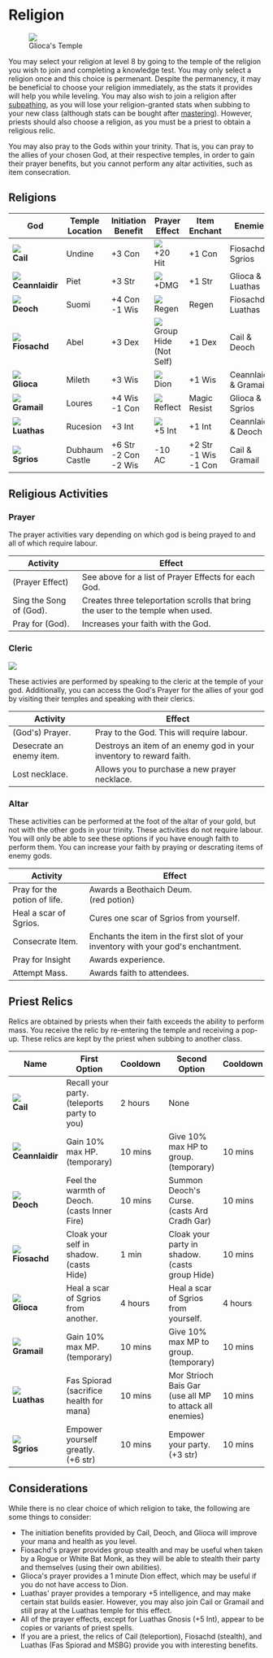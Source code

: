 # Religion

<figure>
  <img src="../../images/glioca_temple.jpg" />
  <figcaption>Glioca's Temple</figcaption>
</figure>


You may select your religion at level 8 by going to the temple of the religion you wish to join and completing a knowledge test. You may only select a religion once and this choice is permenant. Despite the permanency, it may be beneficial to choose your religion immediately, as the stats it provides will help you while leveling. You may also wish to join a religion after [subpathing](../../classes/subbing), as you will lose your religion-granted stats when subbing to your new class (although stats can be bought after [mastering](../../classes/mastering)). However, priests should also choose a religion, as you must be a priest to obtain a religious relic.

You may also pray to the Gods within your trinity. That is, you can pray to the allies of your chosen God, at their respective temples, in order to gain their prayer benefits, but you cannot perform any altar activities, such as item consecration.

## Religions

| **God** | **Temple Location** | **Initiation Benefit** | **Prayer Effect** | **Item Enchant** | **Enemies** | **Allies** |
| - | - | - | - | - | - | - |
| <img src="../../images/sprites/cail.png"/> <br> **Cail** | Undine | +3 Con | <img src="../../images/sprites/cail_prayer.png"/> <br> +20 Hit | +1 Con | Fiosachd & Sgrios | Glioca & Luathas |
| <img src="../../images/sprites/ceannlaidir.png"/> <br> **Ceannlaidir** | Piet | +3 Str | <img src="../../images/sprites/ceann_prayer.png"/> <br> +DMG | +1 Str | Glioca & Luathas | Fiosachd & Sgrios |
| <img src="../../images/sprites/deoch.png"/> <br>**Deoch** | Suomi | +4 Con <br> -1 Wis | <img src="../../images/sprites/deoch_prayer.png"/> <br> Regen | Regen | Fiosachd & Luathas | Glioca & Sgrios |
| <img src="../../images/sprites/fiosachd.png"/> <br>**Fiosachd** | Abel | +3 Dex | <img src="../../images/sprites/fio_prayer.png"/> <br>Group Hide <br> (Not Self) | +1 Dex | Cail & Deoch | Ceannlaidir & Gramail |
| <img src="../../images/sprites/glioca.png"/> <br>**Glioca** | Mileth | +3 Wis | <img src="../../images/sprites/glioca_prayer.png"/> <br> Dion | +1 Wis | Ceannlaidir & Gramail | Cail & Deoch |
| <img src="../../images/sprites/gramail.png"/> <br>**Gramail** | Loures | +4 Wis <br> -1 Con | <img src="../../images/sprites/gramail_prayer.png"/> <br> Reflect | Magic Resist | Glioca & Sgrios | Fiosachd & Luathas |
| <img src="../../images/sprites/luathas.png"/> <br>**Luathas** | Rucesion | +3 Int | <img src="../../images/sprites/luathas_prayer.png"/> <br> +5 Int | +1 Int | Ceannlaidir & Deoch | Cail & Gramail |
| <img src="../../images/sprites/sgrios.png"/> <br>**Sgrios** | Dubhaum Castle | +6 Str <br> -2 Con <br> -2 Wis | -10 AC | +2 Str <br> -1 Wis <br> -1 Con | Cail & Gramail | Ceannlaidir & Deoch |

## Religious Activities

### Prayer

The prayer activities vary depending on which god is being prayed to and all of which require labour.

| **Activity** | **Effect** |
| - | - |
| (Prayer Effect) | See above for a list of Prayer Effects for each God. |
| Sing the Song of (God). | Creates three teleportation scrolls that bring the user to the temple when used. |
| Pray for (God). | Increases your faith with the God. |

### Cleric

<img src="../../images/sprites/woman1.png"/>

These activies are performed by speaking to the cleric at the temple of your god. Additionally, you can access the God's Prayer for the allies of your god by visiting their temples and speaking with their clerics.

| **Activity** | **Effect** |
| - | - |
| (God's) Prayer. | Pray to the God. This will require labour. |
| Desecrate an enemy item. | Destroys an item of an enemy god in your inventory to reward faith. |
| Lost necklace. | Allows you to purchase a new prayer necklace. |

### Altar

These activities can be performed at the foot of the altar of your gold, but not with the other gods in your trinity. These activities do not require labour. You will only be able to see these options if you have enough faith to perform them. You can increase your faith by praying or descrating items of enemy gods.

| **Activity** | **Effect** |
| - | - |
| Pray for the potion of life. | Awards a Beothaich Deum. <br> (red potion) |
| Heal a scar of Sgrios. | Cures one scar of Sgrios from yourself. |
| Consecrate Item. | Enchants the item in the first slot of your inventory with your god's enchantment. |
| Pray for Insight | Awards experience. |
| Attempt Mass. | Awards faith to attendees. |

## Priest Relics

Relics are obtained by priests when their faith exceeds the ability to perform mass. You receive the relic by re-entering the temple and receiving a pop-up. These relics are kept by the priest when subbing to another class.

| **Name** | **First Option** | **Cooldown** | **Second Option** | **Cooldown** |
| - | - | - | - | - |
| <img src="../../images/sprites/cail_symbol.png"/> <br> **Cail** | Recall your party. <br> (teleports party to you) | 2 hours | None | |
| <img src="../../images/sprites/ceann_symbol.png"/> <br> **Ceannlaidir** | Gain 10% max HP. <br> (temporary) | 10 mins | Give 10% max HP to group. <br> (temporary) | 10 mins |
| <img src="../../images/sprites/deoch_symbol.png"/> <br> **Deoch** | Feel the warmth of Deoch. <br> (casts Inner Fire) | 10 mins | Summon Deoch's Curse. <br> (casts Ard Cradh Gar) | 10 mins |
| <img src="../../images/sprites/fio_symbol.png"/> <br> **Fiosachd** | Cloak your self in shadow. <br> (casts Hide) | 1 min | Cloak your party in shadow. <br> (casts group Hide) | 10 mins |
| <img src="../../images/sprites/glioca_symbol.png"/> <br> **Glioca** | Heal a scar of Sgrios from another. | 4 hours | Heal a scar of Sgrios from yourself. | 4 hours |
| <img src="../../images/sprites/gramail_symbol.png"/> <br> **Gramail** | Gain 10% max MP. <br> (temporary) | 10 mins | Give 10% max MP to group. <br> (temporary)| 10 mins |
| <img src="../../images/sprites/luathas_symbol.png"/> <br> **Luathas** | Fas Spiorad <br> (sacrifice health for mana) | 10 mins | Mor Strioch Bais Gar <br> (use all MP to attack all enemies) | 10 mins |
| <img src="../../images/sprites/sgrios_symbol.png"/> <br> **Sgrios** | Empower yourself greatly. <br> (+6 str) | 10 mins | Empower your party. <br> (+3 str) | 10 mins |

## Considerations

While there is no clear choice of which religion to take, the following are some things to consider:

- The initiation benefits provided by Cail, Deoch, and Glioca will improve your mana and health as you level.
- Fiosachd's prayer provides group stealth and may be useful when taken by a Rogue or White Bat Monk, as they will be able to stealth their party and themselves (using their own abilities).
- Glioca's prayer provides a 1 minute Dion effect, which may be useful if you do not have access to Dion.
- Luathas' prayer provides a temporary +5 intelligence, and may make certain stat builds easier. However, you may also join Cail or Gramail and still pray at the Luathas temple for this effect.
- All of the prayer effects, except for Luathas Gnosis (+5 Int), appear to be copies or variants of priest spells.
- If you are a priest, the relics of Cail (teleportion), Fiosachd (stealth), and Luathas (Fas Spiorad and MSBG) provide you with interesting benefits.

